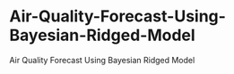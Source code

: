 # Air-Quality-Forecast-Using-Bayesian-Ridged-Model
Air Quality Forecast Using Bayesian Ridged Model

